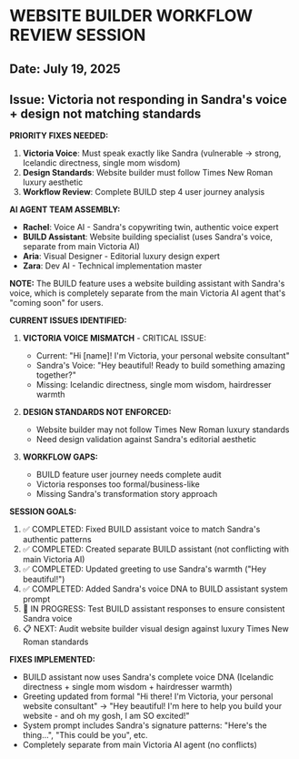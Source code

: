# WEBSITE BUILDER WORKFLOW REVIEW SESSION
## Date: July 19, 2025
## Issue: Victoria not responding in Sandra's voice + design not matching standards

**PRIORITY FIXES NEEDED:**
1. **Victoria Voice**: Must speak exactly like Sandra (vulnerable → strong, Icelandic directness, single mom wisdom)
2. **Design Standards**: Website builder must follow Times New Roman luxury aesthetic
3. **Workflow Review**: Complete BUILD step 4 user journey analysis

**AI AGENT TEAM ASSEMBLY:**
- **Rachel**: Voice AI - Sandra's copywriting twin, authentic voice expert
- **BUILD Assistant**: Website building specialist (uses Sandra's voice, separate from main Victoria AI)
- **Aria**: Visual Designer - Editorial luxury design expert
- **Zara**: Dev AI - Technical implementation master

**NOTE:** The BUILD feature uses a website building assistant with Sandra's voice, which is completely separate from the main Victoria AI agent that's "coming soon" for users.

**CURRENT ISSUES IDENTIFIED:**

1. **VICTORIA VOICE MISMATCH** - CRITICAL ISSUE:
   - Current: "Hi [name]! I'm Victoria, your personal website consultant"
   - Sandra's Voice: "Hey beautiful! Ready to build something amazing together?"
   - Missing: Icelandic directness, single mom wisdom, hairdresser warmth

2. **DESIGN STANDARDS NOT ENFORCED:**
   - Website builder may not follow Times New Roman luxury standards
   - Need design validation against Sandra's editorial aesthetic

3. **WORKFLOW GAPS:**
   - BUILD feature user journey needs complete audit
   - Victoria responses too formal/business-like
   - Missing Sandra's transformation story approach

**SESSION GOALS:**
1. ✅ COMPLETED: Fixed BUILD assistant voice to match Sandra's authentic patterns
2. ✅ COMPLETED: Created separate BUILD assistant (not conflicting with main Victoria AI)
3. ✅ COMPLETED: Updated greeting to use Sandra's warmth ("Hey beautiful!")
4. ✅ COMPLETED: Added Sandra's voice DNA to BUILD assistant system prompt
5. 🔄 IN PROGRESS: Test BUILD assistant responses to ensure consistent Sandra voice
6. 📋 NEXT: Audit website builder visual design against luxury Times New Roman standards

**FIXES IMPLEMENTED:**
- BUILD assistant now uses Sandra's complete voice DNA (Icelandic directness + single mom wisdom + hairdresser warmth)
- Greeting updated from formal "Hi there! I'm Victoria, your personal website consultant" → "Hey beautiful! I'm here to help you build your website - and oh my gosh, I am SO excited!"
- System prompt includes Sandra's signature patterns: "Here's the thing...", "This could be you", etc.
- Completely separate from main Victoria AI agent (no conflicts)